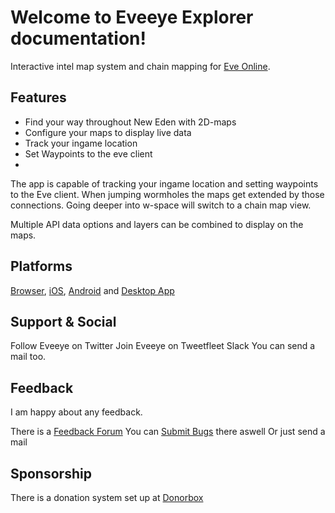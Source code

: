 # Welcome to Eveeye Explorer documentation!


Interactive intel map system and chain mapping for [Eve Online](https://www.eveonline.com/signup?invc=fcca28f2-af9d-4435-90e7-b7209bc66497).

## Features

 - Find your way throughout New Eden with 2D-maps
 - Configure your maps to display live data
 - Track your ingame location
 - Set Waypoints to the eve client
 - 

The app is capable of tracking your ingame location and setting waypoints to the Eve client. When jumping wormholes the maps get extended by those connections. Going deeper into w-space will switch to a chain map view.  
 
Multiple API data options and layers can be combined to display on the maps.  

## Platforms

[Browser](https://eveeye.com), [iOS](https://apps.apple.com/us/app/eveeye-for-eve-online/id1163904317), [Android](https://play.google.com/store/apps/details?id=com.eveeye&hl=en) and [Desktop App](https://eveeye.readthedocs.io/en/latest/desktop-app/)

## Support & Social

Follow Eveeye on <a href="twitter://user?screen_name=eveeyemaps" style="text-decoration:none;pointer-events:all"><span class="help_links">Twitter</span></a>
Join Eveeye on <a href="slack://channel?team=T03CDJ6FV&id=C49UXSC73" style="text-decoration:none;pointer-events:all"><span class="help_links">Tweetfleet Slack</span></a>
You can <a href="mailto:risingson@eveeye.com" style="text-decoration:none;pointer-events:all"><span class="help_links">send a mail</span></a> too.

## Feedback
I am happy about any feedback.

There is a [Feedback Forum](https://feedback.userreport.com/7ab42bbb-8bf8-4955-9573-c0b1213b1ba7/#ideas/popular)
You can [Submit Bugs](https://feedback.userreport.com/7ab42bbb-8bf8-4955-9573-c0b1213b1ba7/#submit/bug) there aswell
Or just <a href="mailto:risingson@eveeye.com" style="text-decoration:none;pointer-events:all"><span class="help_links">send a mail</span></a>

## Sponsorship
There is a donation system set up at [Donorbox](https://donorbox.org/eveeye)



<!--stackedit_data:
eyJoaXN0b3J5IjpbLTE1NzIxMTM5NjgsMTQ2Mzg3Mzk2NCwxNj
cwMjU1NTMwLDEwNjYxNTUxMjIsLTE0MjMyMjA5LC0xNDQzODc3
MjI2XX0=
-->